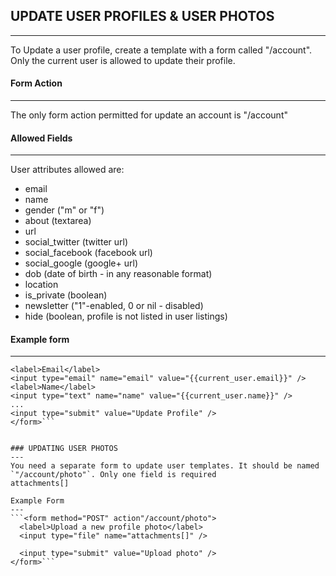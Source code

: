 ## UPDATE USER PROFILES & USER PHOTOS
---

To Update a user profile, create a template with a form called "/account".
Only the current user is allowed to update their profile.

#### Form Action
---
The only form action permitted for update an account is "/account"

#### Allowed Fields
---

User attributes allowed are:

* email
* name
* gender ("m" or "f")
* about (textarea)
* url
* social_twitter (twitter url)
* social_facebook (facebook url)
* social_google (google+ url)
* dob (date of birth - in any reasonable format)
* location
* is_private (boolean)
* newsletter ("1"-enabled, 0 or nil - disabled)
* hide (boolean, profile is not listed in user listings)


#### Example form
---
```<form method="POST" action="/account">
<label>Email</label>
<input type="email" name="email" value="{{current_user.email}}" />
<label>Name</label>
<input type="text" name="name" value="{{current_user.name}}" />
...
<input type="submit" value="Update Profile" />
</form>```


### UPDATING USER PHOTOS
---
You need a separate form to update user templates. It should be named `"/account/photo"`. Only one field is required
attachments[]

Example Form
---
```<form method="POST" action"/account/photo">
  <label>Upload a new profile photo</label>
  <input type="file" name="attachments[]" />
  
  <input type="submit" value="Upload photo" />
</form>```
